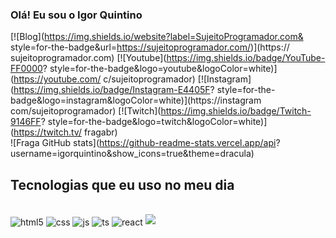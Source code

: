 ### Olá! Eu sou o Igor Quintino 
[![Blog](https://img.shields.io/website?label=SujeitoProgramador.com&  style=for-the-badge&url=https://sujeitoprogramador.com/)](https://  sujeitoprogramador.com)  [![Youtube](https://img.shields.io/badge/YouTube-FF0000?  style=for-the-badge&logo=youtube&logoColor=white)](https://youtube.com/  c/sujeitoprogramador)  [![Instagram](https://img.shields.io/badge/Instagram-E4405F?  style=for-the-badge&logo=instagram&logoColor=white)](https://instagram  com/sujeitoprogramador)  [![Twitch](https://img.shields.io/badge/Twitch-9146FF?  style=for-the-badge&logo=twitch&logoColor=white)](https://twitch.tv/  fragabr)  
![Fraga GitHub stats](https://github-readme-stats.vercel.app/api?  username=igorquintino&show_icons=true&theme=dracula)  


## Tecnologias que eu uso no meu dia  
<div style="display: inline_block"><br/>  <img align="center" alt="html5" src="https://img.shields.io/badge/HTML5-E34F26?  style=for-the-badge&logo=html5&logoColor=white" />  <img align="center" alt="css" src="https://img.shields.io/badge/CSS3-1572B6?  style=for-the-badge&logo=css3&logoColor=white" />  <img align="center" alt="js" src="https://img.shields.io/badge/JavaScript-F7DF1E?  style=for-the-badge&logo=javascript&logoColor=black" />  <img align="center" alt="ts" src="https://img.shields.io/badge/TypeScript-007ACC?  style=for-the-badge&logo=typescript&logoColor=white" />  <img align="center" alt="react" src="https://img.shields.io/badge/React-20232A?  style=for-the-badge&logo=react&logoColor=61DAFB" />  <img align-"center" alt-"nodejs" src="https://img.shields.io/badge/Node.js-43853D?  style=for-the-badge&logo=node.js&logoColor=white"/>  </div>  
